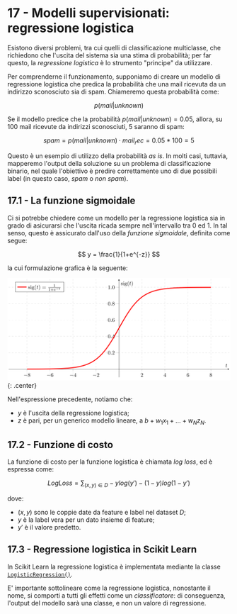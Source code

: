 # 17 - Modelli supervisionati: regressione logistica

Esistono diversi problemi, tra cui quelli di classificazione multiclasse, che richiedono che l'uscita del sistema sia una stima di probabilità; per far questo, la *regressione logistica* è lo strumento "principe" da utilizzare.

Per comprenderne il funzionamento, supponiamo di creare un modello di regressione logistica che predica la probabilità che una mail ricevuta da un indirizzo sconosciuto sia di spam. Chiameremo questa probabilità come:

$$
p(mail|unknown)
$$

Se il modello predice che la probabilità $p(mail|unknown) = 0.05$, allora, su $100$ mail ricevute da indirizzi sconosciuti, $5$ saranno di spam:

$$
spam = p(mail|unknown) \cdot mail_rec = 0.05 * 100 = 5
$$

Questo è un esempio di utilizzo della probabilità *as is*. In molti casi, tuttavia, mapperemo l'output della soluzione su un problema di classificazione binario, nel quale l'obiettivo è predire correttamente uno di due possibili label (in questo caso, *spam* o *non spam*).

## 17.1 - La funzione sigmoidale

Ci si potrebbe chiedere come un modello per la regressione logistica sia in grado di asicurarsi che l'uscita ricada sempre nell'intervallo tra $0$ ed $1$. In tal senso, questo è assicurato dall'uso della *funzione sigmoidale*, definita come segue:

$$
y = \frac{1}{1+e^{-z}}
$$

la cui formulazione grafica è la seguente:

![sigmoid](./images/sigmoid.png){: .center}

Nell'espressione precedente, notiamo che:

* $y$ è l'uscita della regressione logistica;
* $z$ è pari, per un generico modello lineare, a $b + w_1 x_1 + \ldots + w_N z_N$.

## 17.2 - Funzione di costo

La funzione di costo per la funzione logistica è chiamata *log loss*, ed è espressa come:

$$
LogLoss = \sum_{(x, y) \in D} -y log(y') - (1 - y) log (1 - y')
$$

dove:

* $(x, y)$ sono le coppie date da feature e label nel dataset $D$;
* $y$ è la label vera per un dato insieme di feature;
* $y'$ è il valore predetto.

## 17.3 - Regressione logistica in Scikit Learn

In Scikit Learn la regressione logistica è implementata mediante la classe [`LogisticRegression()`](https://scikit-learn.org/stable/modules/generated/sklearn.linear_model.LogisticRegression.html#sklearn.linear_model.LogisticRegression). 

E' importante sottolineare come la regressione logistica, nonostante il nome, si comporti a tutti gli effetti come un *classificatore*: di conseguenza, l'output del modello sarà una classe, e non un valore di regressione.
